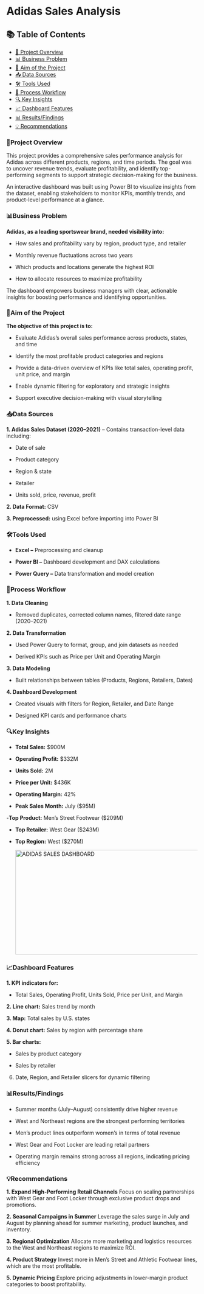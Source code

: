 # Adidas Sales Analysis


## 📚 Table of Contents
- [📌 Project Overview](#project-overview)  
- [📊 Business Problem](#business-problem)  
- [🎯 Aim of the Project](#aim-of-the-project)  
- [📥 Data Sources](#data-sources)  
- [🛠 Tools Used](#tools-used)  
- [🔄 Process Workflow](#process-workflow)  
- [🔍 Key Insights](#key-insights)  
- [📈 Dashboard Features](#dashboard-features)  
- [📊 Results/Findings](#resultsfindings)  
- [💡 Recommendations](#recommendations)

### 📌Project Overview
This project provides a comprehensive sales performance analysis for Adidas across different products, regions, and time periods. The goal was to uncover revenue trends, evaluate profitability, and identify top-performing segments to support strategic decision-making for the business.

An interactive dashboard was built using Power BI to visualize insights from the dataset, enabling stakeholders to monitor KPIs, monthly trends, and product-level performance at a glance.

### 📊Business Problem
**Adidas, as a leading sportswear brand, needed visibility into:**

- How sales and profitability vary by region, product type, and retailer

- Monthly revenue fluctuations across two years

- Which products and locations generate the highest ROI

- How to allocate resources to maximize profitability

The dashboard empowers business managers with clear, actionable insights for boosting performance and identifying opportunities.

### 🎯Aim of the Project
**The objective of this project is to:**

- Evaluate Adidas’s overall sales performance across products, states, and time

- Identify the most profitable product categories and regions

- Provide a data-driven overview of KPIs like total sales, operating profit, unit price, and margin

- Enable dynamic filtering for exploratory and strategic insights

- Support executive decision-making with visual storytelling

### 📥Data Sources
**1. Adidas Sales Dataset (2020–2021)** – Contains transaction-level data including:

- Date of sale

- Product category

- Region & state

- Retailer

- Units sold, price, revenue, profit

**2. Data Format:** CSV

**3. Preprocessed:** using Excel before importing into Power BI

### 🛠Tools Used
- **Excel –** Preprocessing and cleanup

- **Power BI –** Dashboard development and DAX calculations

- **Power Query –** Data transformation and model creation

### 🔄Process Workflow
**1. Data Cleaning**

- Removed duplicates, corrected column names, filtered date range (2020–2021)

**2. Data Transformation**

- Used Power Query to format, group, and join datasets as needed

- Derived KPIs such as Price per Unit and Operating Margin

**3. Data Modeling**

- Built relationships between tables (Products, Regions, Retailers, Dates)

**4. Dashboard Development**

- Created visuals with filters for Region, Retailer, and Date Range

- Designed KPI cards and performance charts

### 🔍Key Insights
- **Total Sales:** $900M

- **Operating Profit:** $332M

- **Units Sold:** 2M

- **Price per Unit:** $436K

- **Operating Margin:** 42%

- **Peak Sales Month:** July ($95M)

-**Top Product:** Men’s Street Footwear ($209M)

- **Top Retailer:** West Gear ($243M)

- **Top Region:** West ($270M)

  <img width="482" height="275" alt="ADIDAS SALES DASHBOARD" src="https://github.com/user-attachments/assets/b02a3479-8272-4aa9-bf77-0eb107d1de60" />


### 📈Dashboard Features
**1. KPI indicators for:**

- Total Sales, Operating Profit, Units Sold, Price per Unit, and Margin

**2. Line chart:** Sales trend by month

**3. Map:** Total sales by U.S. states

**4. Donut chart:** Sales by region with percentage share

**5. Bar charts:**

- Sales by product category

- Sales by retailer

6. Date, Region, and Retailer slicers for dynamic filtering

### 📊Results/Findings
- Summer months (July–August) consistently drive higher revenue

- West and Northeast regions are the strongest performing territories

- Men’s product lines outperform women’s in terms of total revenue

- West Gear and Foot Locker are leading retail partners

- Operating margin remains strong across all regions, indicating pricing efficiency

### 💡Recommendations
**1. Expand High-Performing Retail Channels**
Focus on scaling partnerships with West Gear and Foot Locker through exclusive product drops and promotions.

**2. Seasonal Campaigns in Summer**
Leverage the sales surge in July and August by planning ahead for summer marketing, product launches, and inventory.

**3. Regional Optimization**
Allocate more marketing and logistics resources to the West and Northeast regions to maximize ROI.

**4. Product Strategy**
Invest more in Men’s Street and Athletic Footwear lines, which are the most profitable.

**5. Dynamic Pricing**
Explore pricing adjustments in lower-margin product categories to boost profitability.
